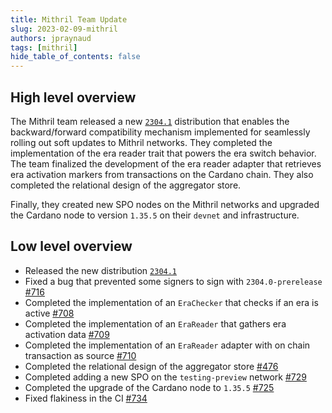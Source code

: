 ```yaml
---
title: Mithril Team Update
slug: 2023-02-09-mithril
authors: jpraynaud
tags: [mithril]
hide_table_of_contents: false
---
```


## High level overview
The Mithril team released a new [`2304.1`](https://github.com/input-output-hk/mithril/releases/tag/2304.1) distribution that enables the backward/forward compatibility mechanism implemented for seamlessly rolling out soft updates to  Mithril networks. They completed the implementation of the era reader trait that powers the era switch behavior. The team finalized the development of the era reader adapter that retrieves era activation markers from transactions on the Cardano chain. They also completed the relational design of the aggregator store.

Finally, they created new SPO nodes on the Mithril networks and upgraded the Cardano node to version `1.35.5` on their `devnet` and infrastructure.

## Low level overview
- Released the new distribution [`2304.1`](https://github.com/input-output-hk/mithril/releases/tag/2304.1)
- Fixed a bug that prevented some signers to sign with `2304.0-prerelease` [#716](https://github.com/input-output-hk/mithril/issues/716)
- Completed the implementation of an `EraChecker` that checks if an era is active [#708](https://github.com/input-output-hk/mithril/issues/708)
- Completed the implementation of an `EraReader` that gathers era activation data [#709](https://github.com/input-output-hk/mithril/issues/709)
- Completed the implementation of an `EraReader` adapter with on chain transaction as source [#710](https://github.com/input-output-hk/mithril/issues/710)
- Completed the relational design of the aggregator store [#476](https://github.com/input-output-hk/mithril/issues/476)
- Completed adding a new SPO on the `testing-preview` network [#729](https://github.com/input-output-hk/mithril/issues/729)
- Completed the upgrade of the Cardano node to `1.35.5` [#725](https://github.com/input-output-hk/mithril/issues/725)
- Fixed flakiness in the CI [#734](https://github.com/input-output-hk/mithril/issues/734)
